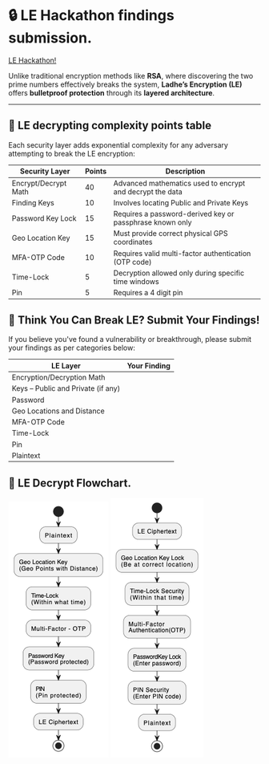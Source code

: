 # 🔒 LE Hackathon findings submission.

[LE Hackathon!](https://www.facebook.com/share/1FgtAyAM86/)

Unlike traditional encryption methods like **RSA**, where discovering the two prime numbers effectively breaks the system, **Ladhe’s Encryption (LE)** offers **bulletproof protection** through its **layered architecture**.

---

## 🔐 LE decrypting complexity points table

Each security layer adds exponential complexity for any adversary attempting to break the LE encryption:

| Security Layer          |   Points     | Description                                              |
|-------------------------|--------------|----------------------------------------------------------|
| Encrypt/Decrypt Math    |    40        | Advanced mathematics used to encrypt and decrypt the data|
| Finding Keys            |    10        | Involves locating Public and Private Keys                |                  
| Password Key Lock       |    15        | Requires a password-derived key or passphrase known only |
| Geo Location Key        |    15        | Must provide correct physical GPS coordinates            |
| MFA-OTP Code            |    10        | Requires valid multi-factor authentication (OTP code)    |
| Time-Lock               |     5        | Decryption allowed only during specific time windows     |
| Pin                     |     5        | Requires a 4 digit pin                                   |



## 🧠 Think You Can Break LE? Submit Your Findings!

If you believe you've found a vulnerability or breakthrough, please submit your findings as per categories below:

| **LE Layer**                       | **Your Finding**         |
|------------------------------------|--------------------------|
| Encryption/Decryption Math         |                          |
| Keys – Public and Private (if any) |                          |
| Password                           |                          |
| Geo Locations and Distance         |                          |
| MFA-OTP Code                       |                          |
| Time-Lock                          |                          |
| Pin                                |                          |
| Plaintext                          |                          |


## 🔐 LE Decrypt Flowchart.

![LE encrypt workflow...](LEEncryptFlow.png)             ![LE decrypt workflow...](LEDecryptFlow.png)

